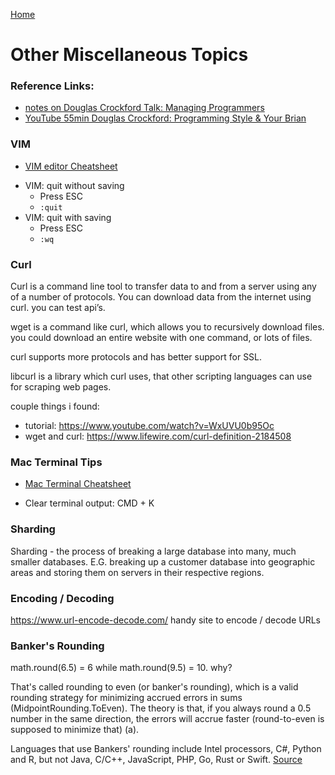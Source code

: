 [Home](../)

# Other Miscellaneous Topics

### Reference Links:

- [notes on Douglas Crockford Talk: Managing Programmers](./managingprogrammers.md)
- [YouTube 55min Douglas Crockford: Programming Style & Your Brian](https://www.youtube.com/watch?v=_EANG8ZZbRs)

### VIM

- [VIM editor Cheatsheet](https://vim.rtorr.com/)

* VIM: quit without saving
  - Press ESC
  - `:quit`
* VIM: quit with saving
  - Press ESC
  - `:wq` <Enter>

### Curl

Curl is a command line tool to transfer data to and from a server using any of a number of protocols. You can download data from the internet using curl. you can test api’s.

wget is a command like curl, which allows you to recursively download files. you could download an entire website with one command, or lots of files.

curl supports more protocols and has better support for SSL.

libcurl is a library which curl uses, that other scripting languages can use for scraping web pages.

couple things i found:

- tutorial: https://www.youtube.com/watch?v=WxUVU0b95Oc
- wget and curl: https://www.lifewire.com/curl-definition-2184508

### Mac Terminal Tips

- [Mac Terminal Cheatsheet](https://github.com/0nn0/terminal-mac-cheatsheet)

* Clear terminal output: CMD + K

### Sharding

Sharding - the process of breaking a large database into many, much smaller databases. E.G. breaking up a customer database into geographic areas and storing them on servers in their respective regions.

### Encoding / Decoding

https://www.url-encode-decode.com/ handy site to encode / decode URLs

### Banker's Rounding

math.round(6.5) = 6 while math.round(9.5) = 10. why?

That's called rounding to even (or banker's rounding), which is a valid rounding strategy for minimizing accrued errors in sums (MidpointRounding.ToEven). The theory is that, if you always round a 0.5 number in the same direction, the errors will accrue faster (round-to-even is supposed to minimize that) (a).

Languages that use Bankers' rounding include Intel processors, C#, Python and R, but not Java, C/C++, JavaScript, PHP, Go, Rust or Swift. [Source](https://repo.progsbase.com/repoviewer/no.inductive.idea10.programs/math/0.1.7///BankersRound/#:~:text=Languages%20that%20use%20Bankers'%20rounding,%2C%20Go%2C%20Rust%20or%20Swift.)

